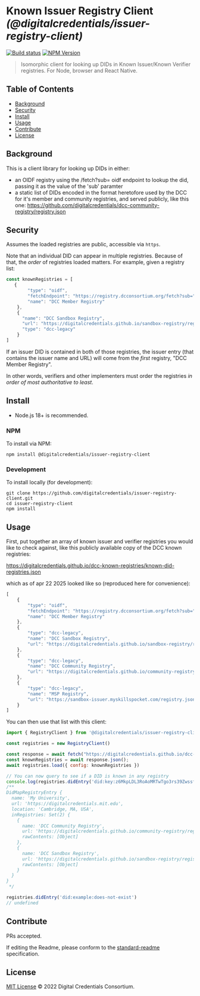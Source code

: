 # Known Issuer Registry Client _(@digitalcredentials/issuer-registry-client)_

[![Build status](https://img.shields.io/github/actions/workflow/status/digitalcredentials/issuer-registry-client/main.yml?branch=main)](https://github.com/digitalcredentials/issuer-registry-client/actions?query=workflow%3A%22Node.js+CI%22)
[![NPM Version](https://img.shields.io/npm/v/@digitalcredentials/issuer-registry-client.svg)](https://npm.im/@digitalcredentials/issuer-registry-client)

> Isomorphic client for looking up DIDs in Known Issuer/Known Verifier registries. For Node, browser and React Native.

## Table of Contents

- [Background](#background)
- [Security](#security)
- [Install](#install)
- [Usage](#usage)
- [Contribute](#contribute)
- [License](#license)

## Background

This is a client library for looking up DIDs in either:

- an OIDF registry using the /fetch?sub= oidf endpoint to lookup the did, passing it as the value of the 'sub' paramter
- a static list of DIDs encoded in the format heretofore used by the DCC for it's member and community registries, and served publicly, like this one: https://github.com/digitalcredentials/dcc-community-registry/registry.json


## Security

Assumes the loaded registries are public, accessible via `https`.

Note that an individual DID can appear in multiple registries.
Because of that, the _order_ of registries loaded matters. For example, given
a registry list:

```js
const knownRegistries = [
   {
        "type": "oidf",
        "fetchEndpoint": "https://registry.dcconsortium.org/fetch?sub=",
        "name": "DCC Member Registry"
    },
    {
      "name": "DCC Sandbox Registry",
      "url": "https://digitalcredentials.github.io/sandbox-registry/registry.json",
      "type": "dcc-legacy"
    }
]
```

If an issuer DID is contained in both of those registries, the issuer entry
(that contains the issuer name and URL) will come from the _first_ registry,
"DCC Member Registry".

In other words, verifiers and other implementers must order the registries
_in order of most authoritative to least_.

## Install

- Node.js 18+ is recommended.

### NPM

To install via NPM:

```
npm install @digitalcredentials/issuer-registry-client
```

### Development

To install locally (for development):

```
git clone https://github.com/digitalcredentials/issuer-registry-client.git
cd issuer-registry-client
npm install
```

## Usage

First, put together an array of known issuer and verifier registries you would
like to check against, like this publicly available copy of the DCC known registries:

https://digitalcredentials.github.io/dcc-known-registries/known-did-registries.json

which as of apr 22 2025 looked like so (reproduced here for convenience):

```js
[
    {
        "type": "oidf",
        "fetchEndpoint": "https://registry.dcconsortium.org/fetch?sub=",
        "name": "DCC Member Registry"
    },
    {
        "type": "dcc-legacy",
        "name": "DCC Sandbox Registry",
        "url": "https://digitalcredentials.github.io/sandbox-registry/registry.json"
    },
    {
        "type": "dcc-legacy",
        "name": "DCC Community Registry",
        "url": "https://digitalcredentials.github.io/community-registry/registry.json"
    },
    {
        "type": "dcc-legacy",
        "name": "MSP Registry",
        "url": "https://sandbox-issuer.myskillspocket.com/registry.json"
    }
]
```

You can then use that list with this client:

```js
import { RegistryClient } from '@digitalcredentials/issuer-registry-client'

const registries = new RegistryClient()

const response = await fetch("https://digitalcredentials.github.io/dcc-known-registries/known-did-registries.json");
const knownRegistries = await response.json();
await registries.load({ config: knownRegistries })

// You can now query to see if a DID is known in any registry
console.log(registries.didEntry('did:key:z6MkpLDL3RoAoMRTwTgo3rs39ZwssfaPKtGdZw7AGRN7CK4W'))
/**
DidMapRegistryEntry {
  name: 'My University',
  url: 'https://digitalcredentials.mit.edu',
  location: 'Cambridge, MA, USA',
  inRegistries: Set(2) {
    {
      name: 'DCC Community Registry',
      url: 'https://digitalcredentials.github.io/community-registry/registry.json',
      rawContents: [Object]
    },
    {
      name: 'DCC Sandbox Registry',
      url: 'https://digitalcredentials.github.io/sandbox-registry/registry.json',
      rawContents: [Object]
    }
  }
}
 */

registries.didEntry('did:example:does-not-exist')
// undefined
```


## Contribute

PRs accepted.

If editing the Readme, please conform to the
[standard-readme](https://github.com/RichardLitt/standard-readme) specification.

## License

[MIT License](LICENSE.md) © 2022 Digital Credentials Consortium.
